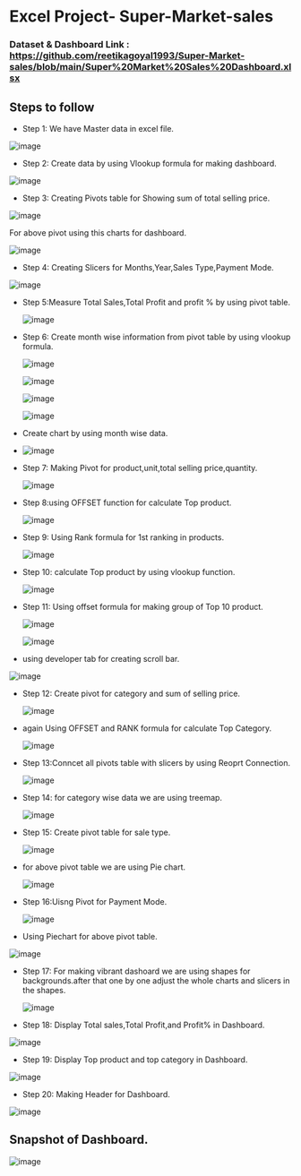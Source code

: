# Excel Project- Super-Market-sales

### Dataset & Dashboard Link : https://github.com/reetikagoyal1993/Super-Market-sales/blob/main/Super%20Market%20Sales%20Dashboard.xlsx

## Steps to follow
- Step 1: We have Master data in excel file.

![image](https://github.com/reetikagoyal1993/Super-Market-sales/assets/165877247/132b5fc0-cc89-405e-9d9b-9e9f2566dde3)

- Step 2: Create data by using Vlookup formula for making dashboard.

![image](https://github.com/reetikagoyal1993/Super-Market-sales/assets/165877247/f6bd474a-3f1d-4729-ab19-b9dbef8cf0de)

- Step 3: Creating Pivots table for Showing sum of total selling price.

![image](https://github.com/reetikagoyal1993/Super-Market-sales/assets/165877247/a9816f30-25f7-48ec-b87a-e333bd1c9b32)

For above pivot using this charts for dashboard.

![image](https://github.com/reetikagoyal1993/Super-Market-sales/assets/165877247/c9ec3e51-2ccb-46e9-955a-07cad5f0e88c)

- Step 4: Creating Slicers for Months,Year,Sales Type,Payment Mode.

 ![image](https://github.com/reetikagoyal1993/Super-Market-sales/assets/165877247/1953814a-a937-4fc0-94a0-dde940f40147)

- Step 5:Measure Total Sales,Total Profit and profit % by using pivot table.

  ![image](https://github.com/reetikagoyal1993/Super-Market-sales/assets/165877247/8e057d63-7c11-4c29-93de-8a9ba1781ac1)

- Step 6: Create month wise information from pivot table by using vlookup formula.

  ![image](https://github.com/reetikagoyal1993/Super-Market-sales/assets/165877247/b4bdb7fa-1086-429c-aa9c-facd73f63645)
  
  ![image](https://github.com/reetikagoyal1993/Super-Market-sales/assets/165877247/14e6ecb2-6797-41e0-8108-761c26fe27ed)
  
  ![image](https://github.com/reetikagoyal1993/Super-Market-sales/assets/165877247/f85cebf6-c714-496e-8f8a-840e6d91c983)
  
  ![image](https://github.com/reetikagoyal1993/Super-Market-sales/assets/165877247/5c606f11-21fc-47ca-8a40-fd6b5971bb25)

- Create chart by using month wise data.

- ![image](https://github.com/reetikagoyal1993/Super-Market-sales/assets/165877247/e183cc09-acb4-4ac0-859b-226fe30f457a)

- Step 7: Making Pivot for product,unit,total selling price,quantity.
 
  ![image](https://github.com/reetikagoyal1993/Super-Market-sales/assets/165877247/35ef6335-15e9-480d-9039-5b324c0f52a1)

- Step 8:using OFFSET function for calculate Top product.
 
  ![image](https://github.com/reetikagoyal1993/Super-Market-sales/assets/165877247/026c936c-ca28-47bf-a1ca-e572f9879cf7)

- Step 9: Using Rank formula for 1st ranking in products.
 
  ![image](https://github.com/reetikagoyal1993/Super-Market-sales/assets/165877247/751dbed8-c56b-4b22-9466-c0a2aa47c3ef)


- Step 10: calculate Top product by using vlookup function.

  ![image](https://github.com/reetikagoyal1993/Super-Market-sales/assets/165877247/a9c4edd6-d01a-4981-b2af-935979a93fac)

- Step 11:  Using offset formula for making group of Top 10 product.
 
  ![image](https://github.com/reetikagoyal1993/Super-Market-sales/assets/165877247/bd7d5ff9-d5b5-4b1e-a3a7-e375a416c780)
  
  ![image](https://github.com/reetikagoyal1993/Super-Market-sales/assets/165877247/d1e99746-fad9-4e6a-96b5-f62e0fea400b)

- using developer tab for creating scroll bar.

 ![image](https://github.com/reetikagoyal1993/Super-Market-sales/assets/165877247/cdecef97-06f0-4003-b610-468645ad86ff)

- Step 12: Create pivot for category and sum of selling price.
 
  ![image](https://github.com/reetikagoyal1993/Super-Market-sales/assets/165877247/7e977699-ea87-4aa5-a664-0aacb3989ec4)

- again Using OFFSET and RANK formula for calculate Top Category.
 
  ![image](https://github.com/reetikagoyal1993/Super-Market-sales/assets/165877247/df1e3a86-2140-424c-b9a1-20cc5f4ee441)

- Step 13:Conncet all pivots table with slicers by using Reoprt Connection.

  ![image](https://github.com/reetikagoyal1993/Super-Market-sales/assets/165877247/3b146b10-4b67-4539-a28b-a5fda1fb0c78)

- Step 14: for category wise data we are using treemap.

  ![image](https://github.com/reetikagoyal1993/Super-Market-sales/assets/165877247/2dbe7326-f2e9-4efd-acdb-39b804d919e4)

- Step 15: Create pivot table for sale type.
 
  ![image](https://github.com/reetikagoyal1993/Super-Market-sales/assets/165877247/46fb7cc7-4ba9-46d2-8323-5af91a05e9c6)

- for above pivot table we are using Pie chart.
 
  ![image](https://github.com/reetikagoyal1993/Super-Market-sales/assets/165877247/792bdbca-1cdc-452e-84d4-c3c2de71f83a)

- Step 16:Uisng Pivot for Payment Mode.

  ![image](https://github.com/reetikagoyal1993/Super-Market-sales/assets/165877247/551af9cd-b032-4223-b2c8-253c5fe81d61)
  
-  Using Piechart for above pivot table.
 
  ![image](https://github.com/reetikagoyal1993/Super-Market-sales/assets/165877247/d9c31caf-9082-4dea-aa45-f36e3ee92cae)

- Step 17: For making vibrant dashoard we are using shapes for backgrounds.after that one by one adjust the whole charts and slicers in the shapes.

  ![image](https://github.com/reetikagoyal1993/Super-Market-sales/assets/165877247/2e00ecd7-df98-4ba5-a087-c2a965247918)

- Step 18: Display Total sales,Total Profit,and Profit% in Dashboard.
 
 ![image](https://github.com/reetikagoyal1993/Super-Market-sales/assets/165877247/89adaf40-2413-4edc-9407-9735414dbc72)

- Step 19: Display Top product and top category in Dashboard.

 ![image](https://github.com/reetikagoyal1993/Super-Market-sales/assets/165877247/17f3e4d5-0d96-4592-90dd-1864610cf2f7)

- Step 20: Making Header for Dashboard.
 
 ![image](https://github.com/reetikagoyal1993/Super-Market-sales/assets/165877247/912fc108-49bc-454f-a6ea-a74415a6e295)

## Snapshot of Dashboard.

![image](https://github.com/reetikagoyal1993/Super-Market-sales/assets/165877247/06c0b92e-dcc0-47d2-8c8b-f5cac7283041)






 

